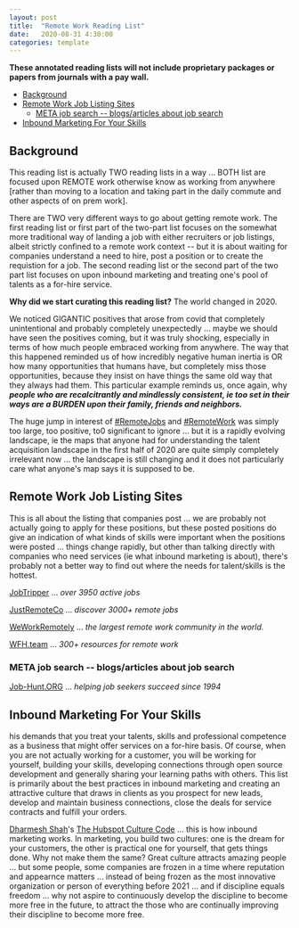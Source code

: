 ```yaml
---
layout: post
title:  "Remote Work Reading List"
date:   2020-08-31 4:30:00
categories: template
---
```



**These annotated reading lists will not include proprietary packages or papers from journals with a pay wall.**

- [Background <a name="background"></a>](#background-)
- [Remote Work Job Listing Sites <a name="paragraph1"></a>](#remote-work-job-listing-sites-)
  - [META job search -- blogs/articles about job search <a name="subparagraph1"></a>](#meta-job-search----blogsarticles-about-job-search-)
- [Inbound Marketing For Your Skills<a name="paragraph2"></a>](#inbound-marketing-for-your-skills)

## Background <a name="background"></a>

This reading list is actually TWO reading lists in a way ... BOTH list are focused upon REMOTE work otherwise know as working from anywhere [rather than moving to a location and taking part in the daily commute and other aspects of on prem work].

There are TWO very different ways to go about getting remote work. The first reading list or first part of the two-part list focuses on the somewhat more traditional way of landing a job with either recruiters or job listings, albeit strictly confined to a remote work context -- but it is about waiting for companies understand a need to hire, post a position or to create the requistion for a job. The second reading list or the second part of the two part list focuses on upon inbound marketing and treating one's pool of talents as a for-hire service.  

**Why did we start curating this reading list?**
The world changed in 2020.

We noticed GIGANTIC positives that arose from covid that completely unintentional and probably completely unexpectedly ... maybe we should have seen the positives coming, but it was truly shocking, especially in terms of how much people embraced working from anywhere. The way that this happened reminded us of how incredibly negative human inertia is OR how many opportunities that humans have, but completely miss those opportunities, because they insist on have things the same old way that they always had them. This particular example reminds us, once again, why ***people who are recalcitrantly and mindlessly consistent, ie too set in their ways are a BURDEN upon their family, friends and neighbors.***

The huge jump in interest of [#RemoteJobs](https://twitter.com/search?q=%23remotejobs&src=typeahead_click&f=live) and [#RemoteWork](https://twitter.com/search?q=%23remotework&src=typed_query&f=live) was simply too large, too positive, to0 significant to ignore ... but it is a rapidly evolving landscape, ie the maps that anyone had for understanding the talent acquisition landscape in the first half of 2020 are quite simply completely irrelevant now ... the landscape is still changing and it does not particularly care what anyone's map says it is supposed to be.


## Remote Work Job Listing Sites <a name="paragraph1"></a>

This is all about the listing that companies post ... we are probably not actually going to apply for these positions, but these posted positions do give an indication of what kinds of skills were important when the positions were posted ... things change rapidly, but other than talking directly with companies who need services (ie what inbound marketing is about), there's probably not a better way to find out where the needs for talent/skills is the hottest. 

[JobTripper](https://jobtripper.com/All-jobs) ... *over 3950 active jobs*

[JustRemoteCo](https://justremote.co/) ... *discover 3000+ remote jobs*

[WeWorkRemotely](https://weworkremotely.com/) ...  *the largest remote work community in the world.*

[WFH.team](https://wfh.team/) ... *300+ resources for remote work*

### META job search -- blogs/articles about job search <a name="subparagraph1"></a>

[Job-Hunt.ORG](https://www.job-hunt.org/) ... *helping job seekers succeed since 1994* 

## Inbound Marketing For Your Skills<a name="paragraph2"></a>
his demands that you treat your talents, skills and professional competence as a business that might offer services on a for-hire basis. Of course, when you are not actually working for a customer, you will be working for yourself, building your skills, developing connections through open source development and generally sharing your learning paths with others. This list is primarily about the best practices in inbound marketing and creating an attractive culture that draws in clients as you prospect for new leads, develop and maintain business connections, close the deals for service contracts and fulfill your orders.

[Dharmesh Shah](https://network.hubspot.com/profile/dharmesh)'s [The Hubspot Culture Code](https://network.hubspot.com/slides/the-hubspot-culture-code) ... this is how inbound marketing works. In marketing, you build two cultures: one is the dream for your customers, the other is practical one for yourself, that gets things done. Why not make them the same? Great culture attracts amazing people ... but some people, some companies are frozen in a time where reputation and appearnce matters ... instead of being frozen as the most innovative organization or person of everything before 2021 ... and if discipline equals freedom ... why not aspire to continuously develop the discipline to become more free in the future, to attract the those who are continually improving their discipline to become more free.